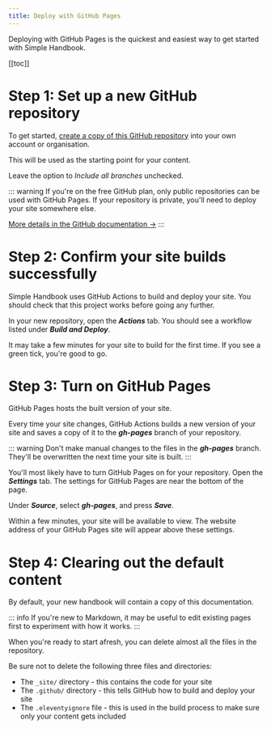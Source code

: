 ```yaml
---
title: Deploy with GitHub Pages
---
```


Deploying with GitHub Pages is the quickest and easiest way to get started with Simple Handbook.

[[toc]]

# Step 1: Set up a new GitHub repository

To get started, [create a copy of this GitHub repository](https://github.com/JordanHatch/simple-handbook/generate) into your own account or organisation. 

This will be used as the starting point for your content.

Leave the option to _Include all branches_ unchecked.

::: warning
If you're on the free GitHub plan, only public repositories can be used with GitHub Pages. If your repository is private, you'll need to deploy your site somewhere else. 

[More details in the GitHub documentation &rarr;](https://docs.github.com/en/github/working-with-github-pages/about-github-pages)
:::

# Step 2: Confirm your site builds successfully

Simple Handbook uses GitHub Actions to build and deploy your site. You should check that this project works before going any further.

In your new repository, open the _**Actions**_ tab. You should see a workflow listed under _**Build and Deploy**_.

It may take a few minutes for your site to build for the first time. If you see a green tick, you're good to go.

# Step 3: Turn on GitHub Pages

GitHub Pages hosts the built version of your site. 

Every time your site changes, GitHub Actions builds a new version of your site and saves a copy of it to the _**gh-pages**_ branch of your repository.

::: warning
Don't make manual changes to the files in the _**gh-pages**_ branch. They'll be overwritten the next time your site is built.
:::

You'll most likely have to turn GitHub Pages on for your repository. Open the _**Settings**_ tab. The settings for GitHub Pages are near the bottom of the page.

Under _**Source**_, select _**gh-pages**_, and press _**Save**_. 

Within a few minutes, your site will be available to view. The website address of your GitHub Pages site will appear above these settings.

# Step 4: Clearing out the default content

By default, your new handbook will contain a copy of this documentation. 

::: info
If you're new to Markdown, it may be useful to edit existing pages first to experiment with how it works.
:::

When you're ready to start afresh, you can delete almost all the files in the repository.

Be sure not to delete the following three files and directories:

* The `_site/` directory - this contains the code for your site
* The `.github/` directory - this tells GitHub how to build and deploy your site
* The `.eleventyignore` file - this is used in the build process to make sure only your content gets included



